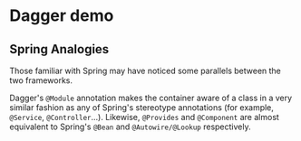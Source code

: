 # Dagger demo
## Spring Analogies
Those familiar with Spring may have noticed some parallels between the two frameworks.

Dagger's `@Module` annotation makes the container aware of a class in a very similar fashion as any of Spring's stereotype annotations (for example, `@Service`, `@Controller`…). Likewise, `@Provides` and `@Component` are almost equivalent to Spring's `@Bean` and `@Autowire/@Lookup` respectively.
